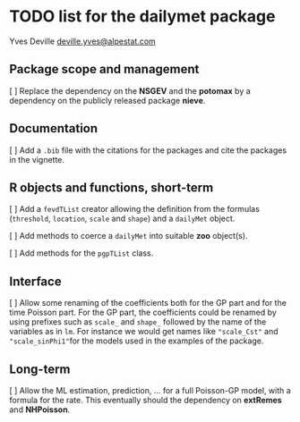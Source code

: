 TODO list for the **dailymet** package
================
Yves Deville <deville.yves@alpestat.com>

## Package scope and management

\[ \] Replace the dependency on the **NSGEV** and the **potomax** by a
dependency on the publicly released package **nieve**.

## Documentation

\[ \] Add a `.bib` file with the citations for the packages and cite the
packages in the vignette.

## R objects and functions, short-term

\[ \] Add a `fevdTList` creator allowing the definition from the
formulas (`threshold`, `location`, `scale` and `shape`) and a `dailyMet`
object.

\[ \] Add methods to coerce a `dailyMet` into suitable **zoo**
object(s).

\[ \] Add methods for the `pgpTList` class.

## Interface

\[ \] Allow some renaming of the coefficients both for the GP part and
for the time Poisson part. For the GP part, the coefficients could be
renamed by using prefixes such as `scale_` and `shape_` followed by the
name of the variables as in `lm`. For instance we would get names like
`"scale_Cst"` and `"scale_sinPhi1"`for the models used in the examples
of the package.

## Long-term

\[ \] Allow the ML estimation, prediction, … for a full Poisson-GP
model, with a formula for the rate. This eventually should the
dependency on **extRemes** and **NHPoisson**.
